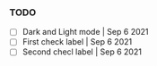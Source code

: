 ### TODO

- [ ] Dark and Light mode | Sep 6 2021
- [ ] First check label | Sep 6 2021
- [ ] Second checl label | Sep 6 2021

